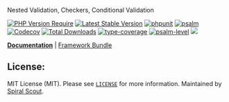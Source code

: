 Nested Validation, Checkers, Conditional Validation

[![PHP Version Require](https://poser.pugx.org/spiral/validation/require/php)](https://packagist.org/packages/spiral/validation)
[![Latest Stable Version](https://poser.pugx.org/spiral/validation/v/stable)](https://packagist.org/packages/spiral/validation)
[![phpunit](https://github.com/spiral/validation/actions/workflows/phpunit.yml/badge.svg)](https://github.com/spiral/validation/actions)
[![psalm](https://github.com/spiral/validation/actions/workflows/psalm.yml/badge.svg)](https://github.com/spiral/validation/actions)
[![Codecov](https://codecov.io/gh/spiral/validation/branch/master/graph/badge.svg)](https://codecov.io/gh/spiral/validation/)
[![Total Downloads](https://poser.pugx.org/spiral/validation/downloads)](https://packagist.org/packages/spiral/validation)
[![type-coverage](https://shepherd.dev/github/spiral/validation/coverage.svg)](https://shepherd.dev/github/spiral/validation)
[![psalm-level](https://shepherd.dev/github/spiral/validation/level.svg)](https://shepherd.dev/github/spiral/validation)
<a href="https://discord.gg/8bZsjYhVVk"><img src="https://img.shields.io/badge/discord-chat-magenta.svg"></a>

<b>[Documentation](https://spiral.dev/docs/security-validation)</b> | [Framework Bundle](https://github.com/spiral/framework)

## License:

MIT License (MIT). Please see [`LICENSE`](./LICENSE) for more information. Maintained by [Spiral Scout](https://spiralscout.com).
